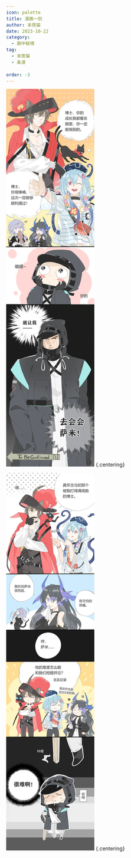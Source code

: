 ```yaml
---
icon: palette
title: 漫画一则
author: 末夜猫
date: 2023-10-22
category:
  - 画中秘境
tag:
  - 末夜猫
  - 条漫

order: -3
---
```


![](./res/comic/comic1.webp) {.centering}

![](./res/comic/comic2.webp) {.centering}

<FakeAds />
